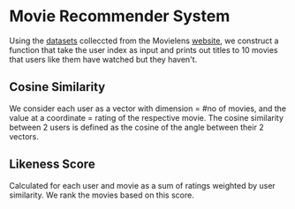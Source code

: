 # Movie Recommender System
Using the [datasets](https://github.com/warriorkitty/orientlens/tree/master/movielens) colleccted from the Movielens [website](http://movielens.org), we construct a function that take the user index as input and prints out titles to 10 movies that users like them have watched but they haven't.

## Cosine Similarity
We consider each user as a vector with dimension = #no of movies, and the value at a coordinate = rating of the respective movie. The cosine similarity between 2 users is defined as the cosine of the angle between their 2 vectors.

## Likeness Score
Calculated for each user and movie as a sum of ratings weighted by user similarity.
We rank the movies based on this score.
